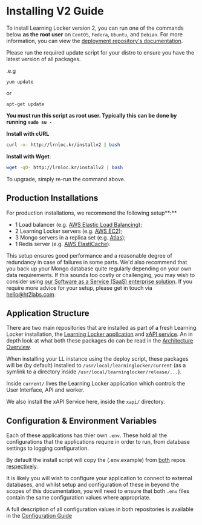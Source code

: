 ---
---

# Installing V2 Guide
To install Learning Locker version 2, you can run one of the commands below **as the root user** on `CentOS`, `Fedora`, `Ubuntu`, and `Debian`. For more information, you can view the [deployment repository's documentation](https://github.com/LearningLocker/deploy).

Please run the required update script for your distro to ensure you have the latest version of all packages.

.e.g
```
yum update
```
or
```
apt-get update
```


**You must run this script as root user. Typically this can be done by running `sudo su -`**

**Install with cURL**
```sh
curl -o- http://lrnloc.kr/installv2 | bash
```
**Install with Wget**:
```sh
wget -qO- http://lrnloc.kr/installv2 | bash
```

To upgrade, simply re-run the command above.

## Production Installations
For production installations, we recommend the following setup**:**

* 1 Load balancer (e.g. [AWS Elastic Load Balancing](https://aws.amazon.com/elasticloadbalancing/));
* 2 Learning Locker servers (e.g. [AWS EC2](https://aws.amazon.com/ec2/));
* 3 Mongo servers in a replica set (e.g. [Atlas](https://www.mongodb.com/cloud/atlas));
* 1 Redis server (e.g. [AWS ElastiCache](https://aws.amazon.com/elasticache/)).

This setup ensures good performance and a reasonable degree of redundancy in case of failures in some parts. We'd also recommend that you back up your Mongo database quite regularly depending on your own data requirements. If this sounds too costly or challenging, you may wish to consider using [our Software as a Service (SaaS) enterprise solution](https://www.ht2labs.com/learning-locker/). If you require more advice for your setup, please get in touch via [hello@ht2labs.com](mailto:hello@ht2labs.com).

## Application Structure

There are two main repositories that are installed as part of a fresh Learning Locker installation, the [Learning Locker application](https://github.com/LearningLocker/learninglocker) and [xAPI service](https://github.com/LearningLocker/xapi-service). An in depth look at what both these packages do can be read in the [Architecture Overview](../overview-architecture).

When installing your LL instance using the deploy script, these packages will be (by default) installed to `/usr/local/learninglocker/current` (as a symlink to a directory inside `/usr/local/learninglocker/release/...`).

Inside `current/` lives the Learning Locker application which controls the User Interface, API and worker.

We also install the xAPI Service here, inside the `xapi/` directory.

## Configuration & Environment Variables

Each of these applications has thier own `.env`. These hold all the configurations that the applications require in order to run, from database settings to logging configuration.

By default the install script will copy the (.env.example) from [both](https://github.com/LearningLocker/learninglocker/blob/master/.env.example) repos [respectively](https://github.com/LearningLocker/xapi-service/blob/master/.env.example).

It is likely you will wish to configure your application to connect to external databases, and whilst setup and configuration of these in beyond the scopes of this documentation, you will need to ensure that both `.env` files contain the same configuration values where appropriate.

A full description of all configuration values in both repositories is available in the [Configuration Guide](../guides-configuring)